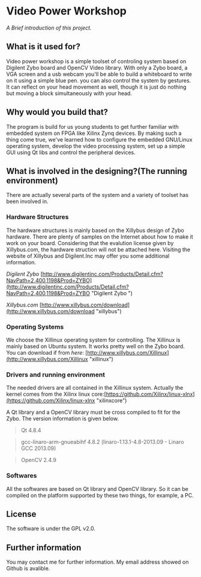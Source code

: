 # Video Power Workshop
*A Brief introduction of this project.*

## What is it used for?
Video power workshop is a simple toolset of controling system based on Digilent Zybo board and OpenCV Video library. With only a Zybo board, a VGA screen and a usb webcam you'll be able to build a whiteboard to write on it using a simple blue pen. you can also control the system by gestures. It can reflect on your head movement as well, though it is just do nothing but moving a block simultaneously with your head.

## Why would you build that?
The program is build for us young students to get further familiar with embedded system on FPGA like Xilinx Zynq devices. By making such a thing come true, we've learned how to configure the embedded GNU/Linux operating system, develop the video processing system, set up a simple GUI using Qt libs and control the peripheral devices. 

## What is involved in the designing?(The running environment)
There are actually several parts of the system and a variety of toolset has been involved in.
### Hardware Structures
The hardware structures is mainly based on the Xillybus design of Zybo hardware. There are plenty of samples on the Internet about how to make it work on your board. Considering that the evalution license given by Xillybus.com, the hardware struction will not be attached here. Visiting the website of Xillybus and Digilent.Inc may offer you some additional information. 

*Digilent Zybo*
[http://www.digilentinc.com/Products/Detail.cfm?NavPath=2,400,1198&Prod=ZYBO](http://www.digilentinc.com/Products/Detail.cfm?NavPath=2,400,1198&Prod=ZYBO "Digilent Zybo ")

*Xillybus.com*
[http://www.xillybus.com/download](http://www.xillybus.com/download "xillybus")

### Operating Systems
We choose the Xillinux operating system for controlling. The Xillinux is mainly based on Ubuntu system. It works pretty well on the Zybo board. You can download if from *here*:
[http://www.xillybus.com/Xillinux](http://www.xillybus.com/Xillinux "xillinux")

### Drivers and running environment
The needed drivers are all contained in the Xillinux system. Actually the kernel comes from the Xilinx linux core:[https://github.com/Xilinx/linux-xlnx](https://github.com/Xilinx/linux-xlnx "xilinxcore")

A Qt library and a OpenCV library must be cross compiled to fit for the Zybo. The version information is given below.

>Qt 4.8.4

>gcc-linaro-arm-gnueabihf 4.8.2 (linaro-1.13.1-4.8-2013.09 - Linaro GCC 2013.09)

>OpenCV 2.4.9

### Softwares
All the softwares are based on Qt library and OpenCV library. So it can be compiled on the platform supported by these two things, for example, a PC.

## License 
The software is under the GPL v2.0.

## Further information
You may contact me for further information. My email address showed on Github is avalible.
